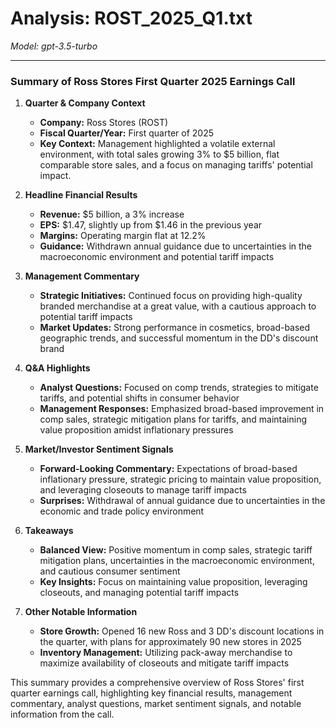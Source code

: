 # Analysis: ROST_2025_Q1.txt

*Model: gpt-3.5-turbo*

---

### Summary of Ross Stores First Quarter 2025 Earnings Call

1. **Quarter & Company Context**
   - **Company:** Ross Stores (ROST)
   - **Fiscal Quarter/Year:** First quarter of 2025
   - **Key Context:** Management highlighted a volatile external environment, with total sales growing 3% to $5 billion, flat comparable store sales, and a focus on managing tariffs' potential impact.

2. **Headline Financial Results**
   - **Revenue:** $5 billion, a 3% increase
   - **EPS:** $1.47, slightly up from $1.46 in the previous year
   - **Margins:** Operating margin flat at 12.2%
   - **Guidance:** Withdrawn annual guidance due to uncertainties in the macroeconomic environment and potential tariff impacts

3. **Management Commentary**
   - **Strategic Initiatives:** Continued focus on providing high-quality branded merchandise at a great value, with a cautious approach to potential tariff impacts
   - **Market Updates:** Strong performance in cosmetics, broad-based geographic trends, and successful momentum in the DD's discount brand

4. **Q&A Highlights**
   - **Analyst Questions:** Focused on comp trends, strategies to mitigate tariffs, and potential shifts in consumer behavior
   - **Management Responses:** Emphasized broad-based improvement in comp sales, strategic mitigation plans for tariffs, and maintaining value proposition amidst inflationary pressures

5. **Market/Investor Sentiment Signals**
   - **Forward-Looking Commentary:** Expectations of broad-based inflationary pressure, strategic pricing to maintain value proposition, and leveraging closeouts to manage tariff impacts
   - **Surprises:** Withdrawal of annual guidance due to uncertainties in the economic and trade policy environment

6. **Takeaways**
   - **Balanced View:** Positive momentum in comp sales, strategic tariff mitigation plans, uncertainties in the macroeconomic environment, and cautious consumer sentiment
   - **Key Insights:** Focus on maintaining value proposition, leveraging closeouts, and managing potential tariff impacts

7. **Other Notable Information**
   - **Store Growth:** Opened 16 new Ross and 3 DD's discount locations in the quarter, with plans for approximately 90 new stores in 2025
   - **Inventory Management:** Utilizing pack-away merchandise to maximize availability of closeouts and mitigate tariff impacts

This summary provides a comprehensive overview of Ross Stores' first quarter earnings call, highlighting key financial results, management commentary, analyst questions, market sentiment signals, and notable information from the call.